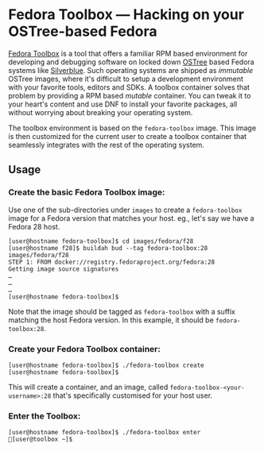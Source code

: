# Fedora Toolbox — Hacking on your OSTree-based Fedora

[Fedora Toolbox](https://github.com/debarshiray/fedora-toolbox) is a tool that
offers a familiar RPM based environment for developing and debugging software
on locked down [OSTree](https://ostree.readthedocs.io/en/latest/) based Fedora
systems like [Silverblue](https://silverblue.fedoraproject.org/). Such
operating systems are shipped as *immutable* OSTree images, where it's
difficult to setup a development environment with your favorite tools, editors
and SDKs. A toolbox container solves that problem by providing a RPM based
*mutable* container. You can tweak it to your heart's content and use DNF to
install your favorite packages, all without worrying about breaking your
operating system.

The toolbox environment is based on the `fedora-toolbox` image. This image is
then customized for the current user to create a toolbox container that
seamlessly integrates with the rest of the operating system.

## Usage

### Create the basic Fedora Toolbox image:
Use one of the sub-directories under `images` to create a `fedora-toolbox`
image for a Fedora version that matches your host. eg., let's say we have a
Fedora 28 host.
```
[user@hostname fedora-toolbox]$ cd images/fedora/f28
[user@hostname f28]$ buildah bud --tag fedora-toolbox:28 images/fedora/f28
STEP 1: FROM docker://registry.fedoraproject.org/fedora:28
Getting image source signatures
…
…
…
[user@hostname fedora-toolbox]$
```
Note that the image should be tagged as `fedora-toolbox` with a suffix
matching the host Fedora version. In this example, it should be
`fedora-toolbox:28`.

### Create your Fedora Toolbox container:
```
[user@hostname fedora-toolbox]$ ./fedora-toolbox create
[user@hostname fedora-toolbox]$
```
This will create a container, and an image, called
`fedora-toolbox-<your-username>:28` that's specifically customised for your
host user.

### Enter the Toolbox:
```
[user@hostname fedora-toolbox]$ ./fedora-toolbox enter
🔹[user@toolbox ~]$
```

